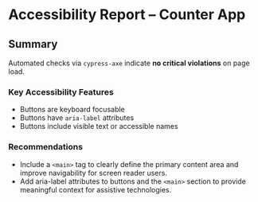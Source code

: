 # Accessibility Report – Counter App

## Summary
Automated checks via `cypress-axe` indicate **no critical violations** on page load.

### Key Accessibility Features
- Buttons are keyboard focusable
- Buttons have `aria-label` attributes
- Buttons include visible text or accessible names

### Recommendations
- Include a `<main>` tag to clearly define the primary content area and improve navigability for screen reader users.
- Add aria-label attributes to buttons and the `<main>` section to provide meaningful context for assistive technologies.